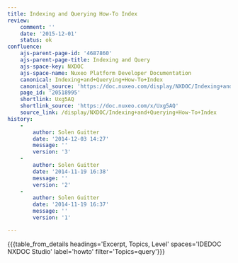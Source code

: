 ```yaml
---
title: Indexing and Querying How-To Index
review:
    comment: ''
    date: '2015-12-01'
    status: ok
confluence:
    ajs-parent-page-id: '4687860'
    ajs-parent-page-title: Indexing and Query
    ajs-space-key: NXDOC
    ajs-space-name: Nuxeo Platform Developer Documentation
    canonical: Indexing+and+Querying+How-To+Index
    canonical_source: 'https://doc.nuxeo.com/display/NXDOC/Indexing+and+Querying+How-To+Index'
    page_id: '20518995'
    shortlink: Uxg5AQ
    shortlink_source: 'https://doc.nuxeo.com/x/Uxg5AQ'
    source_link: /display/NXDOC/Indexing+and+Querying+How-To+Index
history:
    - 
        author: Solen Guitter
        date: '2014-12-03 14:27'
        message: ''
        version: '3'
    - 
        author: Solen Guitter
        date: '2014-11-19 16:38'
        message: ''
        version: '2'
    - 
        author: Solen Guitter
        date: '2014-11-19 16:37'
        message: ''
        version: '1'

---
```

{{{table_from_details headings='Excerpt, Topics, Level' spaces='IDEDOC NXDOC Studio' label='howto' filter='Topics=query'}}}

&nbsp;

&nbsp;